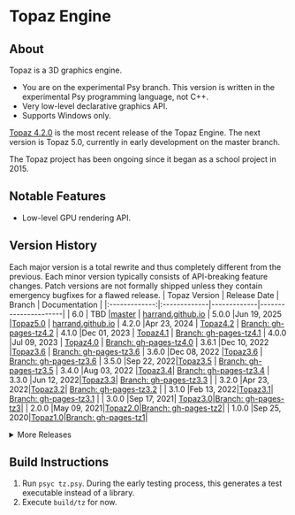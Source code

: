 # Topaz Engine

## About

 Topaz is a 3D graphics engine.
 * You are on the experimental Psy branch. This version is written in the experimental Psy programming language, not C++.
 * Very low-level declarative graphics API.
 * Supports Windows only.
 
 [Topaz 4.2.0](https://github.com/Harrand/Topaz/tree/Topaz4.2) is the most recent release of the Topaz Engine. The next version is Topaz 5.0, currently in early development on the master branch.

The Topaz project has been ongoing since it began as a school project in 2015.

## Notable Features
- Low-level GPU rendering API.

## Version History
Each major version is a total rewrite and thus completely different from the previous. Each minor version typically consists of API-breaking feature changes. Patch versions are not formally shipped unless they contain emergency bugfixes for a flawed release.
| Topaz Version | Release Date | Branch      | Documentation        |
|:-------------:|:-------------|-------------|----------------------|
| 6.0			|     TBD     |[master](https://github.com/harrand/Topaz/)	 | [harrand.github.io](https://harrand.github.io/Topaz)
| 5.0.0			|Jun 19, 2025 |[Topaz5.0](https://github.com/harrand/Topaz/tree/5.0.0)	 | [harrand.github.io](https://harrand.github.io/Topaz)
| 4.2.0			|Apr 23, 2024 |	[Topaz4.2](https://github.com/Harrand/Topaz/tree/Topaz4.2)	 | [Branch: gh-pages-tz4.2](https://github.com/Harrand/Topaz/tree/gh-pages-tz4.2)
| 4.1.0			|Dec 01, 2023 |	[Topaz4.1](https://github.com/Harrand/Topaz/tree/Topaz4.1)	 | [Branch: gh-pages-tz4.1](https://github.com/Harrand/Topaz/tree/gh-pages-tz4.1)
| 4.0.0			|Jul 09, 2023 |	[Topaz4.0](https://github.com/Harrand/Topaz/tree/Topaz4.0)	 | [Branch: gh-pages-tz4.0](https://github.com/Harrand/Topaz/tree/gh-pages-tz4.0)
| 3.6.1			|Dec 10, 2022 |[Topaz3.6](https://github.com/Harrand/Topaz/tree/Topaz3.6)	 | [Branch: gh-pages-tz3.6](https://github.com/Harrand/Topaz/tree/gh-pages-tz3.6)
| 3.6.0			|Dec 08, 2022 |[Topaz3.6](https://github.com/Harrand/Topaz/tree/Topaz3.6)	 | [Branch: gh-pages-tz3.6](https://github.com/Harrand/Topaz/tree/gh-pages-tz3.6)
| 3.5.0			|Sep 22, 2022|[Topaz3.5](https://github.com/Harrand/Topaz/tree/Topaz3.5)	 | [Branch: gh-pages-tz3.5](https://github.com/Harrand/Topaz/tree/gh-pages-tz3.5)
| 3.4.0			|Aug 03, 2022 |[Topaz3.4](https://github.com/Harrand/Topaz/tree/Topaz3.4)| [Branch: gh-pages-tz3.4](https://github.com/Harrand/Topaz/tree/gh-pages-tz3.4)
| 3.3.0         |Jun 12, 2022|[Topaz3.3](https://github.com/Harrand/Topaz/tree/Topaz3.3)| [Branch: gh-pages-tz3.3](https://github.com/Harrand/Topaz/tree/gh-pages-tz3.3) |
| 3.2.0         |Apr 23, 2022|[Topaz3.2](https://github.com/Harrand/Topaz/tree/Topaz3.2)| [Branch: gh-pages-tz3.2](https://github.com/Harrand/Topaz/tree/gh-pages-tz3.2) |
| 3.1.0         |Feb 13, 2022|[Topaz3.1](https://github.com/Harrand/Topaz/tree/Topaz3.1)| [Branch: gh-pages-tz3.1](https://github.com/Harrand/Topaz/tree/gh-pages-tz3.1) |
| 3.0.0         |Sep 17, 2021| [Topaz3.0](https://github.com/Harrand/Topaz/tree/Topaz3.0)|[Branch: gh-pages-tz3](https://github.com/Harrand/Topaz/tree/gh-pages-tz3)|
| 2.0.0         |May 09, 2021|[Topaz2.0](https://github.com/Harrand/Topaz/tree/Topaz2.0)|[Branch: gh-pages-tz2](https://github.com/Harrand/Topaz/tree/gh-pages-tz2)|
| 1.0.0         |Sep 25, 2020|[Topaz1.0](https://github.com/Harrand/Topaz/tree/Topaz1.0)|[Branch: gh-pages-tz1](https://github.com/Harrand/Topaz/tree/gh-pages-tz1)|
<details>
<summary>More Releases</summary>

### Note: I do not recommend any of these. These are listed just for completeness.

| Topaz Version | Release Date | Release      |
|:-------------:|:-------------|--------------|
| 0.7.0			|Apr 10, 2019  |	[Raycasts, Octrees & Improved Utility](https://github.com/Harrand/Topaz/releases/tag/0.7.0)	  |
| 0.6.0			|Jul 18, 2018  |	[Shadow Mapping & Physics](https://github.com/Harrand/Topaz/releases/tag/0.6.0)	  |
| 0.5.1			|Dec 12, 2017  |	[Refactoring 1](https://github.com/Harrand/Topaz/releases/tag/0.5.1)	  |
| 0.5.0			|Oct 08, 2017  |	[Physics & Collision](https://github.com/Harrand/Topaz/releases/tag/0.5.0)	  |
| 0.4.0			|Sep 25, 2017  |	[Displacement Maps & Skyboxes](https://github.com/Harrand/Topaz/releases/tag/0.4.0)	  |
| 0.3.0			|Sep 21, 2017  |	[GUI & Flexible](https://github.com/Harrand/Topaz/releases/tag/0.3.0)	  |
| 0.2.0			|Jun 05, 2017  |	[Prettier, faster and more features](https://github.com/Harrand/Topaz/releases/tag/0.2.0)	  |
| 0.1.6			|Apr 16, 2017  |	[Skybox & Audio](https://github.com/Harrand/Topaz/releases/tag/0.1.6)	  |
| 0.1.5			|Apr 11, 2017  |	[Dynamic Lighting](https://github.com/Harrand/Topaz/releases/tag/0.1.5)	  |
| 0.1.4			|Apr 09, 2017  |	[Audio](https://github.com/Harrand/Topaz/releases/tag/0.1.4)	  |
| 0.1.3			|Mar 29, 2017  |	[World Construction](https://github.com/Harrand/Topaz/releases/tag/0.1.3)	  |
| 0.1.2			|Mar 25, 2017  |	[Hightail House Construction](https://github.com/Harrand/Topaz/releases/tag/0.1.2)	  |
| 0.1.1			|Mar 24, 2017  |	[Parallax Displacement Mapping](https://github.com/Harrand/Topaz/releases/tag/0.1.1)	  |
| 0.1.0			|Mar 21, 2017  |	[Dev Test](https://github.com/Harrand/Topaz/releases/tag/0.1)	  |
</details>

## Build Instructions
1. Run `psyc tz.psy`. During the early testing process, this generates a test executable instead of a library.
2. Execute `build/tz` for now.
